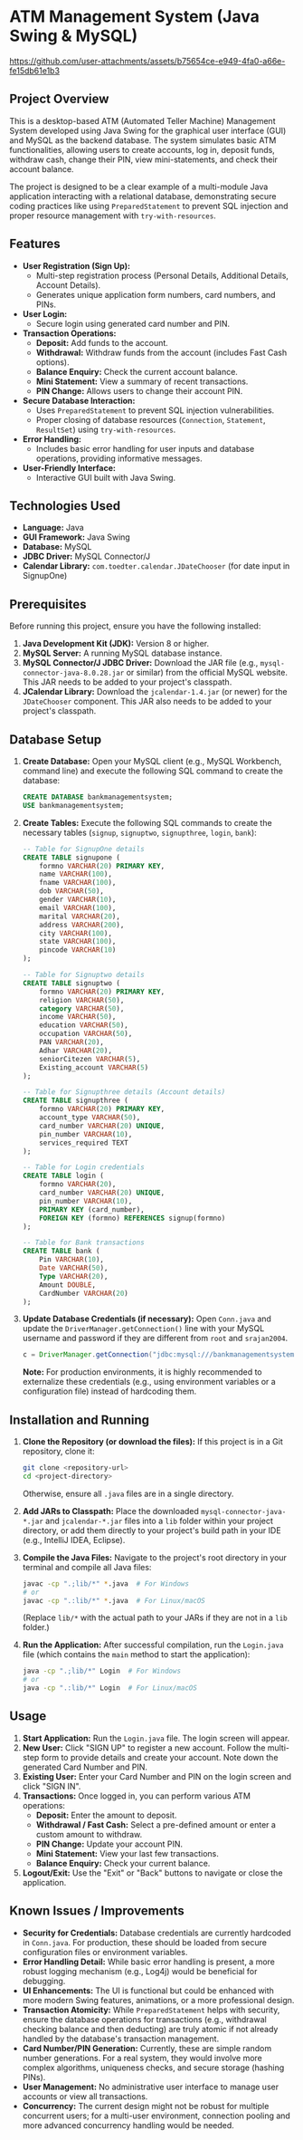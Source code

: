 # ATM Management System (Java Swing & MySQL)




https://github.com/user-attachments/assets/b75654ce-e949-4fa0-a66e-fe15db61e1b3





## Project Overview

This is a desktop-based ATM (Automated Teller Machine) Management System developed using Java Swing for the graphical user interface (GUI) and MySQL as the backend database. The system simulates basic ATM functionalities, allowing users to create accounts, log in, deposit funds, withdraw cash, change their PIN, view mini-statements, and check their account balance.

The project is designed to be a clear example of a multi-module Java application interacting with a relational database, demonstrating secure coding practices like using `PreparedStatement` to prevent SQL injection and proper resource management with `try-with-resources`.

## Features

* **User Registration (Sign Up):**
    * Multi-step registration process (Personal Details, Additional Details, Account Details).
    * Generates unique application form numbers, card numbers, and PINs.
* **User Login:**
    * Secure login using generated card number and PIN.
* **Transaction Operations:**
    * **Deposit:** Add funds to the account.
    * **Withdrawal:** Withdraw funds from the account (includes Fast Cash options).
    * **Balance Enquiry:** Check the current account balance.
    * **Mini Statement:** View a summary of recent transactions.
    * **PIN Change:** Allows users to change their account PIN.
* **Secure Database Interaction:**
    * Uses `PreparedStatement` to prevent SQL injection vulnerabilities.
    * Proper closing of database resources (`Connection`, `Statement`, `ResultSet`) using `try-with-resources`.
* **Error Handling:**
    * Includes basic error handling for user inputs and database operations, providing informative messages.
* **User-Friendly Interface:**
    * Interactive GUI built with Java Swing.

## Technologies Used

* **Language:** Java
* **GUI Framework:** Java Swing
* **Database:** MySQL
* **JDBC Driver:** MySQL Connector/J
* **Calendar Library:** `com.toedter.calendar.JDateChooser` (for date input in SignupOne)

## Prerequisites

Before running this project, ensure you have the following installed:

1.  **Java Development Kit (JDK):** Version 8 or higher.
2.  **MySQL Server:** A running MySQL database instance.
3.  **MySQL Connector/J JDBC Driver:** Download the JAR file (e.g., `mysql-connector-java-8.0.28.jar` or similar) from the official MySQL website. This JAR needs to be added to your project's classpath.
4.  **JCalendar Library:** Download the `jcalendar-1.4.jar` (or newer) for the `JDateChooser` component. This JAR also needs to be added to your project's classpath.

## Database Setup

1.  **Create Database:**
    Open your MySQL client (e.g., MySQL Workbench, command line) and execute the following SQL command to create the database:
    ```sql
    CREATE DATABASE bankmanagementsystem;
    USE bankmanagementsystem;
    ```

2.  **Create Tables:**
    Execute the following SQL commands to create the necessary tables (`signup`, `signuptwo`, `signupthree`, `login`, `bank`):

    ```sql
    -- Table for SignupOne details
    CREATE TABLE signupone (
        formno VARCHAR(20) PRIMARY KEY,
        name VARCHAR(100),
        fname VARCHAR(100),
        dob VARCHAR(50),
        gender VARCHAR(10),
        email VARCHAR(100),
        marital VARCHAR(20),
        address VARCHAR(200),
        city VARCHAR(100),
        state VARCHAR(100),
        pincode VARCHAR(10)
    );

    -- Table for Signuptwo details
    CREATE TABLE signuptwo (
        formno VARCHAR(20) PRIMARY KEY,
        religion VARCHAR(50),
        category VARCHAR(50),
        income VARCHAR(50),
        education VARCHAR(50),
        occupation VARCHAR(50),
        PAN VARCHAR(20),
        Adhar VARCHAR(20),
        seniorCitezen VARCHAR(5),
        Existing_account VARCHAR(5)
    );

    -- Table for Signupthree details (Account details)
    CREATE TABLE signupthree (
        formno VARCHAR(20) PRIMARY KEY,
        account_type VARCHAR(50),
        card_number VARCHAR(20) UNIQUE,
        pin_number VARCHAR(10),
        services_required TEXT
    );

    -- Table for Login credentials
    CREATE TABLE login (
        formno VARCHAR(20),
        card_number VARCHAR(20) UNIQUE,
        pin_number VARCHAR(10),
        PRIMARY KEY (card_number),
        FOREIGN KEY (formno) REFERENCES signup(formno)
    );

    -- Table for Bank transactions
    CREATE TABLE bank (
        Pin VARCHAR(10),
        Date VARCHAR(50),
        Type VARCHAR(20),
        Amount DOUBLE,
        CardNumber VARCHAR(20)
    );
    ```

3.  **Update Database Credentials (if necessary):**
    Open `Conn.java` and update the `DriverManager.getConnection()` line with your MySQL username and password if they are different from `root` and `srajan2004`.
    ```java
    c = DriverManager.getConnection("jdbc:mysql:///bankmanagementsystem", "your_mysql_username", "your_mysql_password");
    ```
    **Note:** For production environments, it is highly recommended to externalize these credentials (e.g., using environment variables or a configuration file) instead of hardcoding them.

## Installation and Running

1.  **Clone the Repository (or download the files):**
    If this project is in a Git repository, clone it:
    ```bash
    git clone <repository-url>
    cd <project-directory>
    ```
    Otherwise, ensure all `.java` files are in a single directory.

2.  **Add JARs to Classpath:**
    Place the downloaded `mysql-connector-java-*.jar` and `jcalendar-*.jar` files into a `lib` folder within your project directory, or add them directly to your project's build path in your IDE (e.g., IntelliJ IDEA, Eclipse).

3.  **Compile the Java Files:**
    Navigate to the project's root directory in your terminal and compile all Java files:
    ```bash
    javac -cp ".;lib/*" *.java  # For Windows
    # or
    javac -cp ".:lib/*" *.java  # For Linux/macOS
    ```
    (Replace `lib/*` with the actual path to your JARs if they are not in a `lib` folder.)

4.  **Run the Application:**
    After successful compilation, run the `Login.java` file (which contains the `main` method to start the application):
    ```bash
    java -cp ".;lib/*" Login  # For Windows
    # or
    java -cp ".:lib/*" Login  # For Linux/macOS
    ```

## Usage

1.  **Start Application:** Run the `Login.java` file. The login screen will appear.
2.  **New User:** Click "SIGN UP" to register a new account. Follow the multi-step form to provide details and create your account. Note down the generated Card Number and PIN.
3.  **Existing User:** Enter your Card Number and PIN on the login screen and click "SIGN IN".
4.  **Transactions:** Once logged in, you can perform various ATM operations:
    * **Deposit:** Enter the amount to deposit.
    * **Withdrawal / Fast Cash:** Select a pre-defined amount or enter a custom amount to withdraw.
    * **PIN Change:** Update your account PIN.
    * **Mini Statement:** View your last few transactions.
    * **Balance Enquiry:** Check your current balance.
5.  **Logout/Exit:** Use the "Exit" or "Back" buttons to navigate or close the application.

## Known Issues / Improvements

* **Security for Credentials:** Database credentials are currently hardcoded in `Conn.java`. For production, these should be loaded from secure configuration files or environment variables.
* **Error Handling Detail:** While basic error handling is present, a more robust logging mechanism (e.g., Log4j) would be beneficial for debugging.
* **UI Enhancements:** The UI is functional but could be enhanced with more modern Swing features, animations, or a more professional design.
* **Transaction Atomicity:** While `PreparedStatement` helps with security, ensure the database operations for transactions (e.g., withdrawal checking balance and then deducting) are truly atomic if not already handled by the database's transaction management.
* **Card Number/PIN Generation:** Currently, these are simple random number generations. For a real system, they would involve more complex algorithms, uniqueness checks, and secure storage (hashing PINs).
* **User Management:** No administrative user interface to manage user accounts or view all transactions.
* **Concurrency:** The current design might not be robust for multiple concurrent users; for a multi-user environment, connection pooling and more advanced concurrency handling would be needed.
